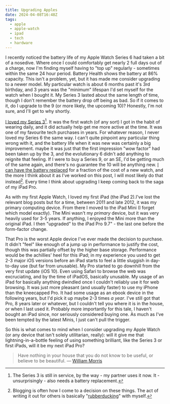 ```yaml
---
title: Upgrading Apples
date: 2024-04-08T16:48Z
tags:
  - apple
  - apple-watch
  - ipad
  - tech
  - hardware
---
```

I recently noticed the battery life of my Apple Watch Series 6 had taken a bit of a nosedive. Where once I could comfortably get nearly 2 full days out of a charge, now I'm finding myself having to "top up" regularly - sometimes within the same 24 hour period. Battery Health shows the battery at 86% capacity. This isn't a problem, yet, but it has made me consider upgrading to a newer model. My particular watch is about 6 months past it's 3rd birthday, and 3 years was the "minimum" lifespan I'd set myself for the watch when I bought it. My Series 3 lasted about the same length of time, though I don't remember the battery drop off being as bad. So if it comes to it, do I upgrade to the 9 (or more likely, the upcoming 10)? Honestly, I'm not sure, and I'll get to why shortly.

[I loved my Series 3](https://chrismcleod.dev/blog/the-apple-watch-series-3/)[^1]. It was the first watch (of any sort) I got in the habit of wearing daily, and it did actually help get me more active at the time. It was one of my favourite tech purchases in years. For whatever reason, I never loved my Series 6 the same way. I can't quite pinpoint any particular thing wrong with it, and the battery life when it was new was certainly a big improvement. maybe it was just that the first impression "wow factor" had been taken up by the 3, and the evolutionary 6 didn't add anything to reignite that feeling. If I were to buy a Series 9, or an SE, I'd be getting much of the same again, and there's no guarantee the 10 will be anything new. [I can have the battery replaced](https://support.apple.com/en-gb/watch/repair) for a fraction of the cost of a new watch, and the more I think about it as I've worked on this post, I will most likely do that instead[^2]. Every time I think about upgrading I keep coming back to the saga of my iPad Pro.

As with my first Apple Watch, I loved my first iPad (the iPad 2).I've lost the relevant blog posts but for a time, between 2011 and late 2012, it was my primary computing device. From there I moved to the iPad Mini (I forget which model exactly). The Mini wasn't my _primary_ device, but it was very heavily used for 3-5 years. If anything, I enjoyed the Mini more than the original iPad. I then "upgraded" to the iPad Pro 9.7" - the last one before the form-factor change.

That Pro is the worst Apple device I've ever made the decision to purchase. It didn't "feel" like enough of a jump up in performance to justify the cost, though this was partially offset by the higher base storage. Performance would be the achillies' heel for this iPad; in my experience you used to get 2-3 major iOS versions before an iPad starts to feel a little sluggish in day-to-day use (but far from unusable). My Pro started to go downhill from the very first update (iOS 10). Even using Safari to browse the web was excruciating, and by the time of iPadOS, basically unusable. My usage of an iPad for basically anything dwindled once I couldn't reliably use it for web browsing. It was just more pleasant (and usually faster) to use my iPhone than the kneecapped Pro. It had some usage as an ebook device in the following years, but I'd pick it up maybe 2-3 times _a year_. I've still got that Pro, 8 years later or whatever, but I couldn't tell you where it is in the house, or when I last used it. Probably more importantly for this tale, I haven't bought an iPad since, nor seriously considered buying one. As much as I've been tempted by the latest Minis, I just can't pull the trigger.

So this is what comes to mind when I consider upgrading my Apple Watch (or any device that isn't solely utilitarian, really): will it give me that lightning-in-a-bottle feeling of using something brilliant, like the Series 3 or first iPads, will it be my next iPad Pro?

> Have nothing in your house that you do not know to be useful, or believe to be beautiful.
> — [William Morris](https://www.azquotes.com/author/10432-William_Morris)

[^1]: The Series 3 is still in service, by the way - my partner uses it now. It - unsurprisingly - also needs a battery replacement.
[^2]: Blogging is often how I come to a decision on these things. The act of writing it out for others is basically "[rubberducking](https://rubberduckdebugging.com/)" with myself.

